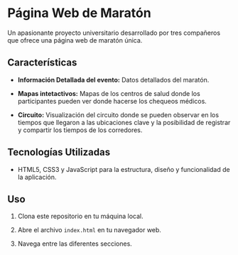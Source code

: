 # Página Web de Maratón


Un apasionante proyecto universitario desarrollado por tres compañeros que ofrece una página web de maratón única.

## Características

- **Información Detallada del evento:** Datos detallados del maratón.

- **Mapas intetactivos:** Mapas de los centros de salud donde los participantes pueden ver donde hacerse los chequeos médicos.

- **Circuito:** Visualización del circuito donde se pueden observar en los tiempos que llegaron a las ubicaciones clave y la posibilidad de registrar y compartir los tiempos de los corredores.

## Tecnologías Utilizadas

- HTML5, CSS3 y JavaScript para la estructura, diseño y funcionalidad de la aplicación.

## Uso

1. Clona este repositorio en tu máquina local.

2. Abre el archivo `index.html` en tu navegador web.

3. Navega entre las diferentes secciones.


